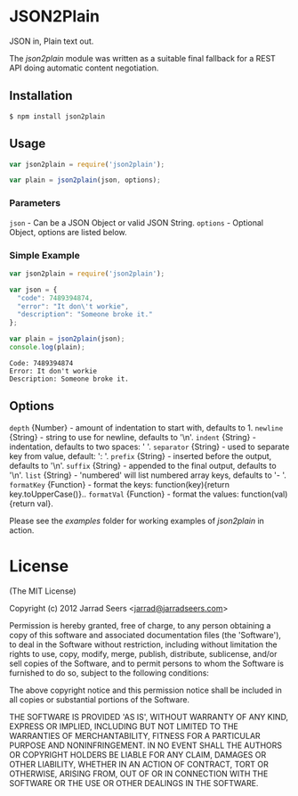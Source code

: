 
# JSON2Plain

JSON in, Plain text out.

The _json2plain_ module was written as a suitable final fallback for a REST API doing automatic content negotiation.

## Installation

	$ npm install json2plain

## Usage

```js
var json2plain = require('json2plain');

var plain = json2plain(json, options);
```

### Parameters
`json` - Can be a JSON Object or valid JSON String.
`options` - Optional Object, options are listed below.

### Simple Example

```js
var json2plain = require('json2plain');

var json = {
  "code": 7489394874,
  "error": "It don\'t workie",
  "description": "Someone broke it."
};

var plain = json2plain(json);
console.log(plain);
```

	Code: 7489394874
	Error: It don't workie
	Description: Someone broke it.

## Options

`depth`     {Number}   - amount of indentation to start with, defaults to 1.
`newline`   {String}   - string to use for newline, defaults to '\n'.
`indent`    {String}   - indentation, defaults to two spaces: '  '.
`separator` {String}   - used to separate key from value, default: ': '.
`prefix`    {String}   - inserted before the output, defaults to '\n'.
`suffix`    {String}   - appended to the final output, defaults to '\n'.
`list`      {String}   - 'numbered' will list numbered array keys, defaults to '- '.
`formatKey` {Function} - format the keys: function(key){return key.toUpperCase()}..
`formatVal` {Function} - format the values: function(val) {return val}.

Please see the _examples_ folder for working examples of _json2plain_ in action.

# License 

(The MIT License)

Copyright (c) 2012 Jarrad Seers &lt;jarrad@jarradseers.com&gt;

Permission is hereby granted, free of charge, to any person obtaining
a copy of this software and associated documentation files (the
'Software'), to deal in the Software without restriction, including
without limitation the rights to use, copy, modify, merge, publish,
distribute, sublicense, and/or sell copies of the Software, and to
permit persons to whom the Software is furnished to do so, subject to
the following conditions:

The above copyright notice and this permission notice shall be
included in all copies or substantial portions of the Software.

THE SOFTWARE IS PROVIDED 'AS IS', WITHOUT WARRANTY OF ANY KIND,
EXPRESS OR IMPLIED, INCLUDING BUT NOT LIMITED TO THE WARRANTIES OF
MERCHANTABILITY, FITNESS FOR A PARTICULAR PURPOSE AND NONINFRINGEMENT.
IN NO EVENT SHALL THE AUTHORS OR COPYRIGHT HOLDERS BE LIABLE FOR ANY
CLAIM, DAMAGES OR OTHER LIABILITY, WHETHER IN AN ACTION OF CONTRACT,
TORT OR OTHERWISE, ARISING FROM, OUT OF OR IN CONNECTION WITH THE
SOFTWARE OR THE USE OR OTHER DEALINGS IN THE SOFTWARE.
